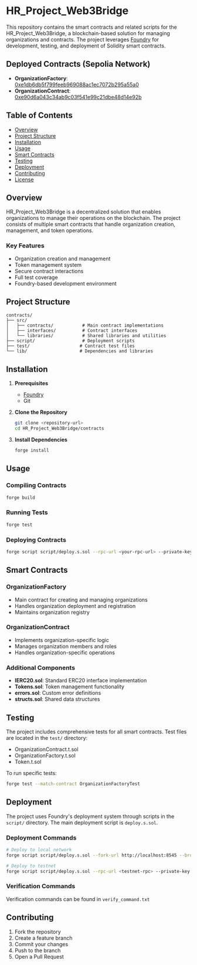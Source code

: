 # HR_Project_Web3Bridge

This repository contains the smart contracts and related scripts for the HR_Project_Web3Bridge, a blockchain-based solution for managing organizations and contracts. The project leverages [Foundry](https://book.getfoundry.sh/) for development, testing, and deployment of Solidity smart contracts.

## Deployed Contracts (Sepolia Network)

- **OrganizationFactory**: [0xe1db6db5f799feeb969088ac1ec7072b295a55a0](https://sepolia-blockscout.lisk.com/address/0xe1db6db5f799feeb969088ac1ec7072b295a55a0)
- **OrganizationContract**: [0xe90d6a043c34ab9c03f541e99c21dbe48d14e92b](https://sepolia-blockscout.lisk.com/address/0xe90d6a043c34ab9c03f541e99c21dbe48d14e92b)

## Table of Contents

- [Overview](#overview)
- [Project Structure](#project-structure)
- [Installation](#installation)
- [Usage](#usage)
- [Smart Contracts](#smart-contracts)
- [Testing](#testing)
- [Deployment](#deployment)
- [Contributing](#contributing)
- [License](#license)

## Overview

HR_Project_Web3Bridge is a decentralized solution that enables organizations to manage their operations on the blockchain. The project consists of multiple smart contracts that handle organization creation, management, and token operations.

### Key Features

- Organization creation and management
- Token management system
- Secure contract interactions
- Full test coverage
- Foundry-based development environment

## Project Structure

```
contracts/
├── src/
│   ├── contracts/           # Main contract implementations
│   ├── interfaces/          # Contract interfaces
│   └── libraries/           # Shared libraries and utilities
├── script/                  # Deployment scripts
├── test/                   # Contract test files
└── lib/                    # Dependencies and libraries
```

## Installation

1. **Prerequisites**
   - [Foundry](https://book.getfoundry.sh/getting-started/installation.html)
   - Git

2. **Clone the Repository**
   ```bash
   git clone <repository-url>
   cd HR_Project_Web3Bridge/contracts
   ```

3. **Install Dependencies**
   ```bash
   forge install
   ```

## Usage

### Compiling Contracts
```bash
forge build
```

### Running Tests
```bash
forge test
```

### Deploying Contracts
```bash
forge script script/deploy.s.sol --rpc-url <your-rpc-url> --private-key <your-private-key> --broadcast
```

## Smart Contracts

### OrganizationFactory
- Main contract for creating and managing organizations
- Handles organization deployment and registration
- Maintains organization registry

### OrganizationContract
- Implements organization-specific logic
- Manages organization members and roles
- Handles organization-specific operations

### Additional Components
- **IERC20.sol**: Standard ERC20 interface implementation
- **Tokens.sol**: Token management functionality
- **errors.sol**: Custom error definitions
- **structs.sol**: Shared data structures

## Testing

The project includes comprehensive tests for all smart contracts. Test files are located in the `test/` directory:

- OrganizationContract.t.sol
- OrganizationFactory.t.sol
- Token.t.sol

To run specific tests:
```bash
forge test --match-contract OrganizationFactoryTest
```

## Deployment

The project uses Foundry's deployment system through scripts in the `script/` directory. The main deployment script is `deploy.s.sol`.

### Deployment Commands
```bash
# Deploy to local network
forge script script/deploy.s.sol --fork-url http://localhost:8545 --broadcast

# Deploy to testnet
forge script script/deploy.s.sol --rpc-url <testnet-rpc> --private-key <pk> --broadcast --verify
```

### Verification Commands
Verification commands can be found in `verify_command.txt`

## Contributing

1. Fork the repository
2. Create a feature branch
3. Commit your changes
4. Push to the branch
5. Open a Pull Request
